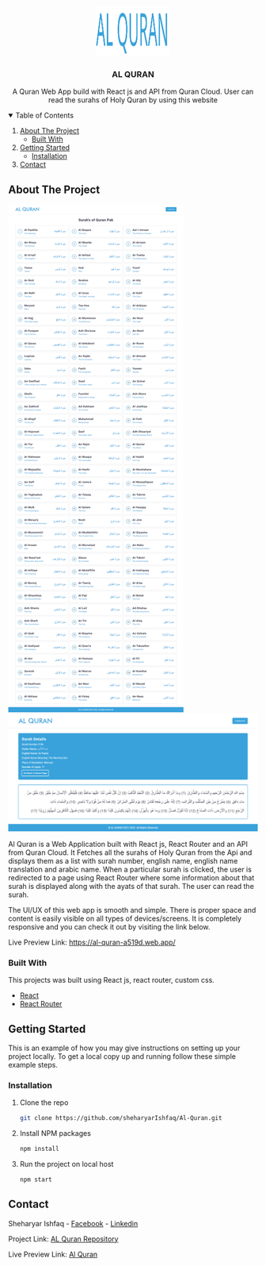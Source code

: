 <!-- PROJECT LOGO -->
<br />
<p align="center">
  <a href="https://github.com/sheharyarIshfaq/Al-Quran">
    <img src="./src/images/logo.svg" alt="Logo" width="150" height="100">
  </a>

  <h3 align="center">AL QURAN</h3>

  <p align="center">
    A Quran Web App build with React js and API from Quran Cloud. User can read the surahs of Holy Quran by using this website
    <br />
  </p>
</p>

<!-- TABLE OF CONTENTS -->
<details open="open">
  <summary>Table of Contents</summary>
  <ol>
    <li>
      <a href="#about-the-project">About The Project</a>
      <ul>
        <li><a href="#built-with">Built With</a></li>
      </ul>
    </li>
    <li>
      <a href="#getting-started">Getting Started</a>
      <ul>
        <li><a href="#installation">Installation</a></li>
      </ul>
    </li>
    <li><a href="#contact">Contact</a></li>
  </ol>
</details>

<!-- ABOUT THE PROJECT -->

## About The Project

![Main Page](./src/images/main-page.png)
![Individual Surah Page](./src/images/read.png)

Al Quran is a Web Application built with React js, React Router and an API from Quran Cloud. It Fetches all the surahs of Holy Quran from the Api and displays them as a list with surah number, english name, english name translation and arabic name. When a particular surah is clicked, the user is redirected to a page using React Router where some information about that surah is displayed along with the ayats of that surah. The user can read the surah.

The UI/UX of this web app is smooth and simple. There is proper space and content is easily visible on all types of devices/screens. It is completely responsive and you can check it out by visiting the link below.

Live Preview Link: https://al-quran-a519d.web.app/

### Built With

This projects was built using React js, react router, custom css.

- [React](https://reactjs.org/)
- [React Router](https://reactrouter.com/)

<!-- GETTING STARTED -->

## Getting Started

This is an example of how you may give instructions on setting up your project locally.
To get a local copy up and running follow these simple example steps.

### Installation

1. Clone the repo
   ```sh
   git clone https://github.com/sheharyarIshfaq/Al-Quran.git
   ```
1. Install NPM packages
   ```sh
   npm install
   ```
1. Run the project on local host
   ```sh
   npm start
   ```

<!-- CONTACT -->

## Contact

Sheharyar Ishfaq - [Facebook](https://web.facebook.com/sheharyarishfaq1) - [Linkedin](https://www.linkedin.com/in/sheharyar-ishfaq/)

Project Link: [AL Quran Repository](https://github.com/sheharyarIshfaq/Al-Quran)

Live Preview Link: [Al Quran](https://al-quran-a519d.web.app/)
